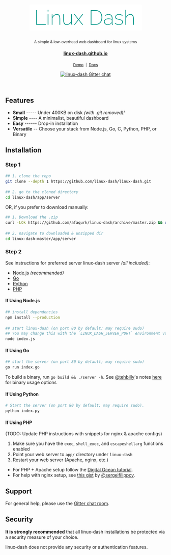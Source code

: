 <h1 align="center">
  <a href="https://linux-dash.github.io">
    <img src="https://raw.githubusercontent.com/afaqurk/screenshots/master/linux-dash/v2.0-logo.png"/>
  </a>
</h1>

<p align="center">
  <small>A simple & low-overhead web dashboard for linux systems</small>
</p>

<h4 align="center"><a href="https://linux-dash.github.io">linux-dash.github.io</a></h4>

<p align="center">
  <small>
    <a href="https://linux-dash.github.io/demo">Demo</a> &nbsp;|&nbsp;
    <a href="https://linux-dash.github.io/docs">
      Docs
    </a>
  </small>
</p>


<p align="center">
  <a href="https://gitter.im/afaqurk/linux-dash">
    <img
      src="https://badges.gitter.im/gitterHQ/gitter.png"
      alt="linux-dash Gitter chat">
  </a>
</p>

<br/>

## Features
* **Small** ----- Under 400KB on disk _(with .git removed)!_
* **Simple** ---- A minimalist, beautiful dashboard
* **Easy** ------ Drop-in installation
* **Versatile** -- Choose your stack from Node.js, Go, C, Python, PHP, or Binary

## Installation

### Step 1
```sh
## 1. clone the repo
git clone --depth 1 https://github.com/linux-dash/linux-dash.git

## 2. go to the cloned directory
cd linux-dash/app/server

```
OR, if you prefer to download manually:

```sh
## 1. Download the .zip
curl -LOk https://github.com/afaqurk/linux-dash/archive/master.zip && unzip master.zip

## 2. navigate to downloaded & unzipped dir
cd linux-dash-master/app/server

```

### Step 2

See instructions for preferred server linux-dash server _(all included)_:

* [Node.js](#if-using-nodejs) _(recommended)_
* [Go](#if-using-go)
* [Python](#if-using-python)
* [PHP](#if-using-php)

#### If Using Node.js
```sh
## install dependencies
npm install --production

## start linux-dash (on port 80 by default; may require sudo)
## You may change this with the `LINUX_DASH_SERVER_PORT` environment variable (eg. `LINUX_DASH_SERVER_PORT=8080 node server`)
node index.js

```

#### If Using Go
```sh
## start the server (on port 80 by default; may require sudo)
go run index.go
```

To build a binary, run `go build && ./server -h`. See [@tehbilly](https://github.com/sergeifilippov)'s notes [here](https://github.com/afaqurk/linux-dash/pull/281) for binary usage options

#### If Using Python
```sh
# Start the server (on port 80 by default; may require sudo).
python index.py
```

#### If Using PHP
(TODO: Update PHP instructions with snippets for nginx & apache configs)

1. Make sure you have the `exec`, `shell_exec`, and `escapeshellarg` functions enabled
2. Point your web server to `app/` directory under `linux-dash`
2. Restart your web server (Apache, nginx, etc.)
  - For PHP + Apache setup follow the [Digital Ocean tutorial](https://www.digitalocean.com/community/tutorials/how-to-install-linux-dash-on-ubuntu-14-04).
  - For help with nginx setup, see [this gist](https://gist.github.com/sergeifilippov/8909839) by [@sergeifilippov](https://github.com/sergeifilippov).

## Support

For general help, please use the [Gitter chat room](https://gitter.im/afaqurk/linux-dash).

## Security

**It is strongly recommended** that all linux-dash installations be protected via a security measure of your choice.


linux-dash does not provide any security or authentication features.
